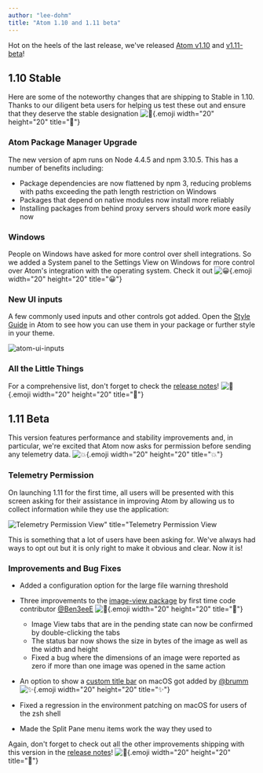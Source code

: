```yaml
---
author: "lee-dohm"
title: "Atom 1.10 and 1.11 beta"
---
```


Hot on the heels of the last release, we've released [Atom v1.10](/) and [v1.11-beta](/beta)!

<!--more-->

## 1.10 Stable

Here are some of the noteworthy changes that are shipping to Stable in 1.10. Thanks to our diligent beta users for helping us test these out and ensure that they deserve the stable designation ![:tada:](https://github.githubassets.com/images/icons/emoji/unicode/1f389.png){.emoji width="20" height="20" title=":tada:"}

### Atom Package Manager Upgrade

The new version of apm runs on Node 4.4.5 and npm 3.10.5. This has a number of benefits including:

- Package dependencies are now flattened by npm 3, reducing problems with paths exceeding the path length restriction on Windows
- Packages that depend on native modules now install more reliably
- Installing packages from behind proxy servers should work more easily now

### Windows

People on Windows have asked for more control over shell integrations. So we added a System panel to the Settings View on Windows for more control over Atom's integration with the operating system. Check it out ![:grinning:](https://github.githubassets.com/images/icons/emoji/unicode/1f600.png){.emoji width="20" height="20" title=":grinning:"}

### New UI inputs

A few commonly used inputs and other controls got added. Open the [Style Guide](https://flight-manual.atom.io/hacking-atom/sections/creating-a-theme/#atom-styleguide) in Atom to see how you can use them in your package or further style in your theme.

![atom-ui-inputs](https://cloud.githubusercontent.com/assets/378023/18082549/6d9d83cc-6eda-11e6-8180-70eae5b6e78e.png)

### All the Little Things

For a comprehensive list, don't forget to check the [release notes](https://github.com/atom/atom/releases/tag/v1.10.0)! ![:memo:](https://github.githubassets.com/images/icons/emoji/unicode/1f4dd.png){.emoji width="20" height="20" title=":memo:"}

## 1.11 Beta

This version features performance and stability improvements and, in particular, we're excited that Atom now asks for permission before sending any telemetry data. ![:boom:](https://github.githubassets.com/images/icons/emoji/unicode/1f4a5.png){.emoji width="20" height="20" title=":boom:"}

### Telemetry Permission

On launching 1.11 for the first time, all users will be presented with this screen asking for their assistance in improving Atom by allowing us to collect information while they use the application:

![Telemetry Permission View" title="Telemetry Permission View](https://cloud.githubusercontent.com/assets/118951/18135210/f71cb304-6f55-11e6-8714-efba045f1a9f.png)

This is something that a lot of users have been asking for. We've always had ways to opt out but it is only right to make it obvious and clear. Now it is!

### Improvements and Bug Fixes

- Added a configuration option for the large file warning threshold
- Three improvements to the [image-view package](/packages/image-view) by first time code contributor [@Ben3eeE](https://github.com/ben3eee) ![:tada:](https://github.githubassets.com/images/icons/emoji/unicode/1f389.png){.emoji width="20" height="20" title=":tada:"}
  - Image View tabs that are in the pending state can now be confirmed by double-clicking the tabs
  - The status bar now shows the size in bytes of the image as well as the width and height
  - Fixed a bug where the dimensions of an image were reported as zero if more than one image was opened in the same action

- An option to show a [custom title bar](https://github.com/atom/atom/pull/11790) on macOS got added by [@brumm](https://github.com/brumm) ![:sparkles:](https://github.githubassets.com/images/icons/emoji/unicode/2728.png){.emoji width="20" height="20" title=":sparkles:"}
- Fixed a regression in the environment patching on macOS for users of the zsh shell
- Made the Split Pane menu items work the way they used to

Again, don't forget to check out all the other improvements shipping with this version in the [release notes](https://github.com/atom/atom/releases/tag/v1.11.0-beta0)! ![:memo:](https://github.githubassets.com/images/icons/emoji/unicode/1f4dd.png){.emoji width="20" height="20" title=":memo:"}
